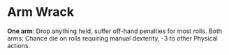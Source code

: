 # Arm Wrack

**One arm**: Drop anything held, suffer off-hand penalties for most rolls. Both arms:
Chance die on rolls requiring manual dexterity, -3 to other Physical actions.